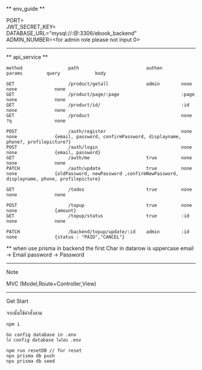 ** env_guide **

PORT=<br>
JWT_SECRET_KEY=<br>
DATABASE_URL="mysql://<username>:<password>@<IP>:3306/ebook_backend"<br>
ADMIN_NUMBER=<for admin role please not input 0>

----------------------

** api_service **

```
method                 path                         authen       params         query             body

GET                    /product/getall              admin        none           none              none
GET                    /product/page/:page                       :page          none              none
GET                    /product/id/                              :id            none              none
GET                    /product                                  none           ?q                none

POST                   /auth/register                            none           none              {email, password, confirmPassword, displayname, phone?, profilepicture?}
POST                   /auth/login                               none           none              {email, password}
GET                    /auth/me                     true         none           none              none
PATCH                  /auth/update                 true         none           none              {oldPassword, newPassword ,confirmNewPassword, displayname, phone, profilepicture}

GET                    /todos                       true         none           none              none

POST                   /topup                       true         none           none              {amount}
GET                    /topup/status                true         :id            none              none

PATCH                  /backend/topup/update/:id    admin        :id            none              {status : "PAID","CANCEL"}
```
**
when use prisma in backend the first Char in datarow is uppercase
email -> Email
password -> Password

----------------------

Note

MVC (Model,Route+Controller,View)

----------------------
Get Start

จากนั้นใช้คำสั่งตาม
```
npm i 

Go config database in .env
ไป config database ในไฟล์ .env

npm run resetDB // for reset
npx prisma db push
npx prisma db seed
```